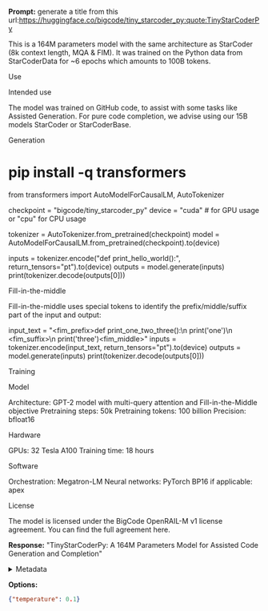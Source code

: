 **Prompt:**
generate a title from this url:https://huggingface.co/bigcode/tiny_starcoder_py:quote:TinyStarCoderPy

This is a 164M parameters model with the same architecture as StarCoder (8k context length, MQA & FIM). It was trained on the Python data from StarCoderData for ~6 epochs which amounts to 100B tokens.


Use


Intended use

The model was trained on GitHub code, to assist with some tasks like Assisted Generation. For pure code completion, we advise using our 15B models StarCoder or StarCoderBase.


Generation

# pip install -q transformers
from transformers import AutoModelForCausalLM, AutoTokenizer

checkpoint = "bigcode/tiny_starcoder_py"
device = "cuda" # for GPU usage or "cpu" for CPU usage

tokenizer = AutoTokenizer.from_pretrained(checkpoint)
model = AutoModelForCausalLM.from_pretrained(checkpoint).to(device)

inputs = tokenizer.encode("def print_hello_world():", return_tensors="pt").to(device)
outputs = model.generate(inputs)
print(tokenizer.decode(outputs[0]))


Fill-in-the-middle

Fill-in-the-middle uses special tokens to identify the prefix/middle/suffix part of the input and output:

input_text = "<fim_prefix>def print_one_two_three():\n    print('one')\n    <fim_suffix>\n    print('three')<fim_middle>"
inputs = tokenizer.encode(input_text, return_tensors="pt").to(device)
outputs = model.generate(inputs)
print(tokenizer.decode(outputs[0]))


Training


Model

Architecture: GPT-2 model with multi-query attention and Fill-in-the-Middle objective
Pretraining steps: 50k
Pretraining tokens: 100 billion
Precision: bfloat16

Hardware

GPUs: 32 Tesla A100
Training time: 18 hours

Software

Orchestration: Megatron-LM
Neural networks: PyTorch
BP16 if applicable: apex

License

The model is licensed under the BigCode OpenRAIL-M v1 license agreement. You can find the full agreement here.

**Response:**
"TinyStarCoderPy: A 164M Parameters Model for Assisted Code Generation and Completion"

<details><summary>Metadata</summary>

- Duration: 834 ms
- Datetime: 2024-01-09T19:20:00.883872
- Model: gpt-3.5-turbo-0613

</details>

**Options:**
```json
{"temperature": 0.1}
```

